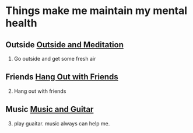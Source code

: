 # Things make me maintain my mental health
## Outside [Outside and Meditation](./outside.md)
1. Go outside and get some fresh air
## Friends [Hang Out with Friends](./friend.md)
2. Hang out with friends
## Music [Music and Guitar](./music.md)
3. play guaitar. music always can help me.
